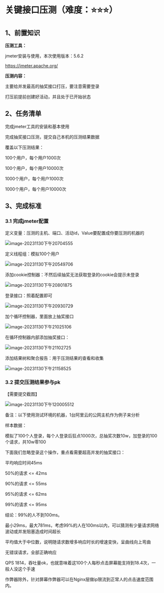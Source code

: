 # 关键接口压测（难度：⭐️⭐️⭐️）

## 1、前置知识

**压测工具：**

jmeter安装与使用，本次使用版本：5.6.2

https://jmeter.apache.org/



**压测内容：**

主要给并发最高的抽奖接口打压，要注意需要登录

打压前提前创建好活动，并且处于已开始状态



## 2、任务清单

完成jmeter工具的安装和基本使用

完成抽奖接口压测，提交自己本机的压测结果数据

覆盖以下压测结果：

100个用户，每个用户1000次

100个用户，每个用户10000次

1000个用户，每个用户1000次

1000个用户，每个用户10000次



## 3、完成标准

### 3.1 完成jmeter配置

定义变量：压测的主机、端口、活动id，Value要配置成你要压测的机器的

![image-20231130下午20704555](pic//image-20231130%E4%B8%8B%E5%8D%8820704555.png)

定义线程组：模拟100个用户

![image-20231130下午20549706](pic//image-20231130%E4%B8%8B%E5%8D%8820549706.png)

添加cookie控制器：不然后续抽奖无法获取登录的cookie会提示未登录

![image-20231130下午20801875](pic//image-20231130%E4%B8%8B%E5%8D%8820801875.png)

登录接口：照着配置即可

![image-20231130下午20930729](pic//image-20231130%E4%B8%8B%E5%8D%8820930729.png)

加个循环控制器，里面放上抽奖接口

![image-20231130下午21025106](pic//image-20231130%E4%B8%8B%E5%8D%8821025106.png)

在循环控制器内部添加抽奖接口：

![image-20231130下午21102725](pic//image-20231130%E4%B8%8B%E5%8D%8821102725.png)

添加结果树和聚合报告：用于压测结果的查看和收集

![image-20231130下午21158525](pic//image-20231130%E4%B8%8B%E5%8D%8821158525.png)





### 3.2 提交压测结果参与pk

 【需要提交截图】

![image-20231130下午120005512](pic//image-20231130%E4%B8%8B%E5%8D%88120005512.png)



备注：以下使用测试环境的机器，1台阿里云的公网主机作为例子来分析



样本数据：

模拟了100个人登录，每个人登录后狂点1000次，总抽奖次数10w，加登录的100个请求，共10w零100



下面我们忽略登录这个操作，重点看需要超高并发的抽奖接口：

平均响应时间45ms

50%的请求 <= 42ms

90%的请求 <= 55ms

95%的请求 <= 62ms

99%的请求 <= 95ms

结论：99%的人不到100ms。



最小29ms，最大781ms，考虑99%的人在100ms以内，可以猜测有少量请求网络波动或并发阻塞造成时间超长

平均值大于中位数，说明随请求数增多响应时长的增速变快，呈曲线向上弯曲



无错误请求，全部正确响应



QPS 1814，吞吐量ok，也就意味着这100个人每秒点击屏幕能支持到18.4次，一般人没这个手速

作弊器除外，针对屏幕作弊器可以在Nginx层做ip限流到正常人的点击速度范围内。

